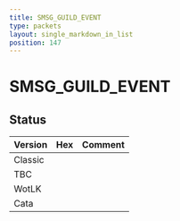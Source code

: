 ```yaml
---
title: SMSG_GUILD_EVENT
type: packets
layout: single_markdown_in_list
position: 147
---
```


# SMSG_GUILD_EVENT

## Status

Version | Hex | Comment
---------- | ---------- | ---------- 
Classic |  |  
TBC |  |  
WotLK |  |  
Cata |  |  
